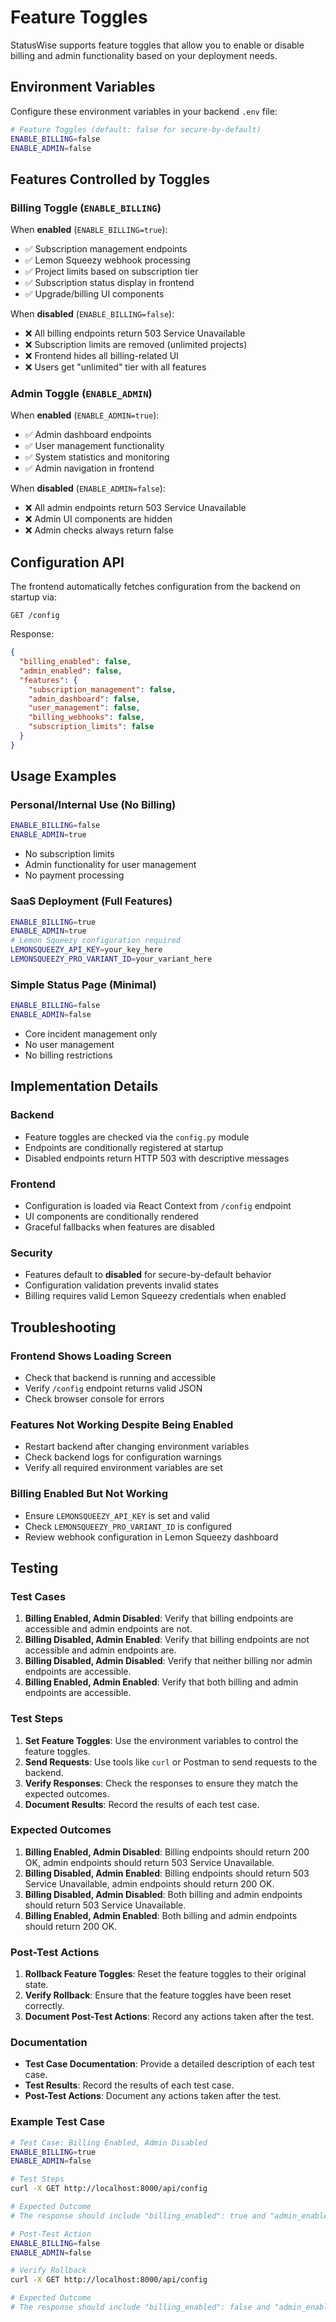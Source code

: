 # Feature Toggles

StatusWise supports feature toggles that allow you to enable or disable billing and admin functionality based on your deployment needs.

## Environment Variables

Configure these environment variables in your backend `.env` file:

```bash
# Feature Toggles (default: false for secure-by-default)
ENABLE_BILLING=false
ENABLE_ADMIN=false
```

## Features Controlled by Toggles

### Billing Toggle (`ENABLE_BILLING`)

When **enabled** (`ENABLE_BILLING=true`):
- ✅ Subscription management endpoints
- ✅ Lemon Squeezy webhook processing  
- ✅ Project limits based on subscription tier
- ✅ Subscription status display in frontend
- ✅ Upgrade/billing UI components

When **disabled** (`ENABLE_BILLING=false`):
- ❌ All billing endpoints return 503 Service Unavailable
- ❌ Subscription limits are removed (unlimited projects)
- ❌ Frontend hides all billing-related UI
- ❌ Users get "unlimited" tier with all features

### Admin Toggle (`ENABLE_ADMIN`)

When **enabled** (`ENABLE_ADMIN=true`):
- ✅ Admin dashboard endpoints
- ✅ User management functionality
- ✅ System statistics and monitoring
- ✅ Admin navigation in frontend

When **disabled** (`ENABLE_ADMIN=false`):
- ❌ All admin endpoints return 503 Service Unavailable
- ❌ Admin UI components are hidden
- ❌ Admin checks always return false

## Configuration API

The frontend automatically fetches configuration from the backend on startup via:

```
GET /config
```

Response:
```json
{
  "billing_enabled": false,
  "admin_enabled": false,
  "features": {
    "subscription_management": false,
    "admin_dashboard": false,
    "user_management": false,
    "billing_webhooks": false,
    "subscription_limits": false
  }
}
```

## Usage Examples

### Personal/Internal Use (No Billing)
```bash
ENABLE_BILLING=false
ENABLE_ADMIN=true
```
- No subscription limits
- Admin functionality for user management
- No payment processing

### SaaS Deployment (Full Features)
```bash
ENABLE_BILLING=true
ENABLE_ADMIN=true
# Lemon Squeezy configuration required
LEMONSQUEEZY_API_KEY=your_key_here
LEMONSQUEEZY_PRO_VARIANT_ID=your_variant_here
```

### Simple Status Page (Minimal)
```bash
ENABLE_BILLING=false
ENABLE_ADMIN=false
```
- Core incident management only
- No user management
- No billing restrictions

## Implementation Details

### Backend
- Feature toggles are checked via the `config.py` module
- Endpoints are conditionally registered at startup
- Disabled endpoints return HTTP 503 with descriptive messages

### Frontend
- Configuration is loaded via React Context from `/config` endpoint
- UI components are conditionally rendered
- Graceful fallbacks when features are disabled

### Security
- Features default to **disabled** for secure-by-default behavior
- Configuration validation prevents invalid states
- Billing requires valid Lemon Squeezy credentials when enabled

## Troubleshooting

### Frontend Shows Loading Screen
- Check that backend is running and accessible
- Verify `/config` endpoint returns valid JSON
- Check browser console for errors

### Features Not Working Despite Being Enabled
- Restart backend after changing environment variables
- Check backend logs for configuration warnings
- Verify all required environment variables are set

### Billing Enabled But Not Working
- Ensure `LEMONSQUEEZY_API_KEY` is set and valid
- Check `LEMONSQUEEZY_PRO_VARIANT_ID` is configured
- Review webhook configuration in Lemon Squeezy dashboard 

## Testing

### Test Cases
1. **Billing Enabled, Admin Disabled**: Verify that billing endpoints are accessible and admin endpoints are not.
2. **Billing Disabled, Admin Enabled**: Verify that billing endpoints are not accessible and admin endpoints are.
3. **Billing Disabled, Admin Disabled**: Verify that neither billing nor admin endpoints are accessible.
4. **Billing Enabled, Admin Enabled**: Verify that both billing and admin endpoints are accessible.

### Test Steps
1. **Set Feature Toggles**: Use the environment variables to control the feature toggles.
2. **Send Requests**: Use tools like `curl` or Postman to send requests to the backend.
3. **Verify Responses**: Check the responses to ensure they match the expected outcomes.
4. **Document Results**: Record the results of each test case.

### Expected Outcomes
1. **Billing Enabled, Admin Disabled**: Billing endpoints should return 200 OK, admin endpoints should return 503 Service Unavailable.
2. **Billing Disabled, Admin Enabled**: Billing endpoints should return 503 Service Unavailable, admin endpoints should return 200 OK.
3. **Billing Disabled, Admin Disabled**: Both billing and admin endpoints should return 503 Service Unavailable.
4. **Billing Enabled, Admin Enabled**: Both billing and admin endpoints should return 200 OK.

### Post-Test Actions
1. **Rollback Feature Toggles**: Reset the feature toggles to their original state.
2. **Verify Rollback**: Ensure that the feature toggles have been reset correctly.
3. **Document Post-Test Actions**: Record any actions taken after the test.

### Documentation
- **Test Case Documentation**: Provide a detailed description of each test case.
- **Test Results**: Record the results of each test case.
- **Post-Test Actions**: Document any actions taken after the test.

### Example Test Case
```bash
# Test Case: Billing Enabled, Admin Disabled
ENABLE_BILLING=true
ENABLE_ADMIN=false

# Test Steps
curl -X GET http://localhost:8000/api/config

# Expected Outcome
# The response should include "billing_enabled": true and "admin_enabled": false

# Post-Test Action
ENABLE_BILLING=false
ENABLE_ADMIN=false

# Verify Rollback
curl -X GET http://localhost:8000/api/config

# Expected Outcome
# The response should include "billing_enabled": false and "admin_enabled": false
``` 